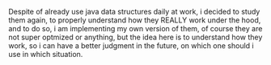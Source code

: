 Despite of already use java data structures daily at work, i decided to study them again, to properly understand how they REALLY work under the hood, and to do so, i am implementing my own version of them, of course they are not super optmized or anything,
but the idea here is to understand how they work, so i can have a better judgment in the future, on which one should i use in which situation.
